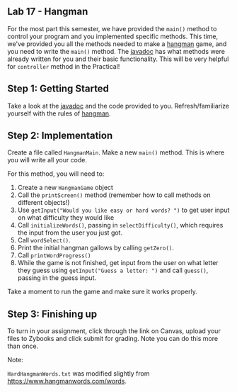 ## Lab 17 - Hangman
 
For the most part this semester, we have provided the `main()` method to control your program and you implemented specific methods. This time, we've provided you all the methods needed to make a [hangman](https://en.wikipedia.org/wiki/Hangman_(game)) game, and you need to write the `main()` method. The [javadoc](https://csu-compsci-cs163-4.github.io/Lab17Hangman/package-summary.html) has what methods were already written for you and their basic functionality. This will be very helpful for `controller` method in the Practical! 

## Step 1: Getting Started
Take a look at the [javadoc](https://csu-compsci-cs163-4.github.io/Lab17Hangman/package-summary.html) and the code provided to you. Refresh/familiarize yourself with the rules of [hangman](https://en.wikipedia.org/wiki/Hangman_(game)).

## Step 2: Implementation
Create a file called `HangmanMain`. Make a new `main()` method. This is where you will write all your code.

For this method, you will need to:
1. Create a new `HangmanGame` object
2. Call the `printScreen()` method (remember how to call methods on different objects!)
3. Use `getInput("Would you like easy or hard words? ")` to get user input on what difficulty they would like
4. Call `initializeWords()`, passing in `selectDifficulty()`, which requires the input from the user you just got.
5. Call `wordSelect()`.
6. Print the initial hangman gallows by calling `getZero()`.
7. Call `printWordProgress()`
8. While the game is not finished, get input from the user on what letter they guess using `getInput("Guess a letter: ")` and call `guess()`, passing in the guess input.

Take a moment to run the game and make sure it works properly.

## Step 3: Finishing up
To turn in your assignment, click through the link on Canvas, upload your files to Zybooks and click submit for grading. Note you can do this more than once.

Note:

`HardHangmanWords.txt` was modified slightly from https://www.hangmanwords.com/words. 
